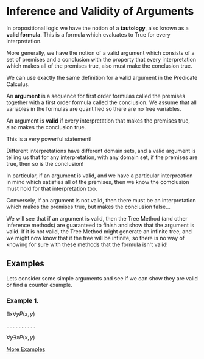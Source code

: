 # Inference and Validity of Arguments

In propositional logic we have the notion of a **tautology**, also known as a **valid formula**.
This is a formula which evaluates to True for every interpretation. 

More generally, we have the
notion of a valid argument which consists of a set of premises and a conclusion with the property
that every interpretation which makes all of the premises true, also must make the conclusion true.

We can use exactly the same definition for a valid argument in the Predicate Calculus.

An **argument** is a sequence for first order formulas called the premises together with a first
order formula called the conclusion. We assume that all variables in the formulas are quantified
so there are no free variables.

An argument is **valid** if every interpretation that makes the premises true, also makes the conclusion true.

This is a very powerful statement!

Different interpretations have different domain sets, and a valid argument is telling us that for any interpretation,
with any domain set, if the premises are true, then so is the conclusion!

In particular, if an argument is valid, and we have a particular interpreation in mind which satisfies all of the premises,
then we know the comclusion must hold for that interpretation too.

Conversely, if an argument is not valid, then there must be an interpretation which makes the premises true, 
but makes the conclusion false...  

We will see that if an argument is valid, then the Tree Method (and other inference methods) are guaranteed to finish
and show that the argument is valid.  If it is not valid, the Tree Method might generate an infinite tree, and we might
now know that it the tree will be infinite, so there is no way of knowing for sure with these methods that the formula isn't valid!

## Examples
Lets consider some simple arguments and see if we can show they are valid or find a counter example.

### Example 1.
$\exists x \forall y P(x,y)$

...................

$\forall y \exists x P(x,y)$


[More Examples](https://users.cecs.anu.edu.au/~jks/LogicNotes/exercises3.html)



